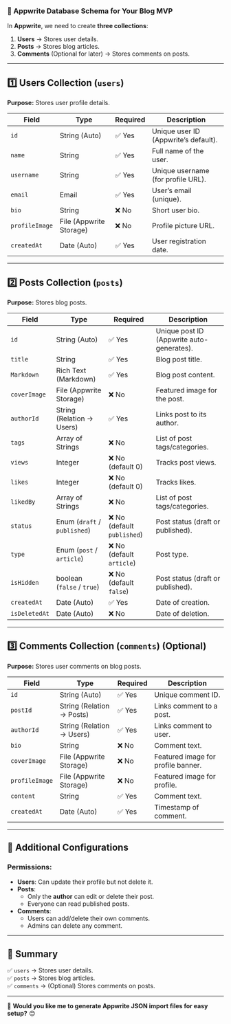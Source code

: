 ### **📌 Appwrite Database Schema for Your Blog MVP**  

In **Appwrite**, we need to create **three collections**:  
1. **Users** → Stores user details.  
2. **Posts** → Stores blog articles.  
3. **Comments** (Optional for later) → Stores comments on posts.  

---

## **1️⃣ Users Collection (`users`)**  
**Purpose:** Stores user profile details.  

| **Field**        | **Type**       | **Required** | **Description** |
|-----------------|---------------|-------------|----------------|
| `id`            | String (Auto)  | ✅ Yes       | Unique user ID (Appwrite’s default). |
| `name`          | String         | ✅ Yes       | Full name of the user. |
| `username`      | String         | ✅ Yes       | Unique username (for profile URL). |
| `email`         | Email          | ✅ Yes       | User’s email (unique). |
| `bio`           | String         | ❌ No       | Short user bio. |
| `profileImage`  | File (Appwrite Storage) | ❌ No | Profile picture URL. |
| `createdAt`     | Date (Auto)    | ✅ Yes       | User registration date. |

---

## **2️⃣ Posts Collection (`posts`)**  
**Purpose:** Stores blog posts.  

| **Field**      | **Type**         | **Required** | **Description** |
|--------------|----------------|-------------|----------------|
| `id`        | String (Auto)   | ✅ Yes       | Unique post ID (Appwrite auto-generates). |
| `title`     | String          | ✅ Yes       | Blog post title. |
| `Markdown`   | Rich Text (Markdown) | ✅ Yes       | Blog post content. |
| `coverImage` | File (Appwrite Storage) | ❌ No | Featured image for the post. |
| `authorId`  | String (Relation → Users) | ✅ Yes       | Links post to its author. |
| `tags`      | Array of Strings | ❌ No       | List of post tags/categories. |
| `views`     | Integer         | ❌ No (default 0) | Tracks post views. |
| `likes`     | Integer         | ❌ No (default 0) | Tracks likes. |
| `likedBy`   | Array of Strings | ❌ No       | List of post tags/categories. |
| `status`    | Enum (`draft` / `published`) | ❌ No (default `published`) | Post status (draft or published). |
| `type`    | Enum (`post` / `article`) | ❌ No (default `article`) | Post type. |
| `isHidden`    | boolean (`false` / `true`) | ❌ No  (default `false`) | Post status (draft or published). |
| `createdAt` | Date (Auto)      | ✅ Yes       | Date of creation. |
| `isDeletedAt` | Date (Auto)    | ❌ No      | Date of deletion. |
---

## **3️⃣ Comments Collection (`comments`)** (Optional)  
**Purpose:** Stores user comments on blog posts.  

| **Field**    | **Type**         | **Required** | **Description** |
|------------|----------------|-------------|----------------|
| `id`      | String (Auto)   | ✅ Yes       | Unique comment ID. |
| `postId`  | String (Relation → Posts) | ✅ Yes       | Links comment to a post. |
| `authorId` | String (Relation → Users) | ✅ Yes       | Links comment to user. |
| `bio`     | String          | ❌ No        | Comment text. |
| `coverImage` | File (Appwrite Storage) | ❌ No | Featured image for profile banner. |
| `profileImage` | File (Appwrite Storage) | ❌ No | Featured image for profile. |
| `content` | String          | ✅ Yes       | Comment text. |
| `createdAt` | Date (Auto)   | ✅ Yes      | Timestamp of comment. |

---

## **📌 Additional Configurations**
### **Permissions:**
- **Users**: Can update their profile but not delete it.  
- **Posts**:  
  - Only the **author** can edit or delete their post.  
  - Everyone can read published posts.  
- **Comments**:  
  - Users can add/delete their own comments.  
  - Admins can delete any comment.  

---

## **📌 Summary**
✅ `users` → Stores user details.  
✅ `posts` → Stores blog articles.  
✅ `comments` → (Optional) Stores comments on posts.  

---

🚀 **Would you like me to generate Appwrite JSON import files for easy setup?** 😊